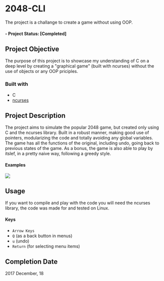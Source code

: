 # 2048-CLI
The project is a challange to create a game without using OOP.

#### - Project Status: [Completed]
## Project Objective
The purpose of this project is to showcase my understanding of C on a deep level by creating a "graphical game" (built with ncurses) without the use of objects or any OOP priciples.

### Built with
  * C
  * [ncurses](https://ftp.gnu.org/pub/gnu/ncurses/) 
  
## Project Description
The project aims to simulate the popular 2048 game, but created only using C and the ncurses library. Built in a robust manner, making good use of pointers, modularizing the code and totally avoiding any global variables.
The game has all the functions of the original, including undo, going back to previous states of the game.
As a bonus, the game is also able to play by itslef, in a pretty naive way, following a greedy style.

#### Examples
![](https://i.imgur.com/CstsZOh.gif)

## Usage
If you want to compile and play with the code you will need the ncurses library, the code was made for and tested on Linux.
#### Keys
* `Arrow Keys`
* `Q` (as a back button in menus)
* `u` (undo)
* `Return` (for selecting menu items)

## Completion Date
2017 December, 18
